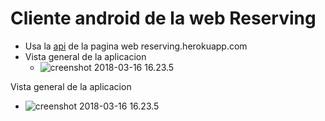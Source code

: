 # **Cliente android de la web Reserving**

- Usa la [api](http://reserving.herokuapp.com/api/houses) de la pagina web reserving.herokuapp.com
- Vista general de la aplicacion
  - ![creenshot 2018-03-16 16.23.5](https://i.imgur.com/IUBv8Ze.png)





Vista general de la aplicacion

- ![creenshot 2018-03-16 16.23.5](https://i.imgur.com/f59GBUd.png)